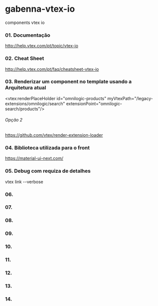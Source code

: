 # gabenna-vtex-io
components vtex io

### 01. Documentação
  http://help.vtex.com/pt/topic/vtex-io
  
### 02. Cheat Sheet
  http://help.vtex.com/pt/faq/cheatsheet-vtex-io
  
### 03. Renderizar um component no template usando a Arquitetura atual
  <!-- subtemplate header -->
  <vtex:renderPlaceHolder id="omnilogic-products" myVtexPath="/legacy-extensions/omnilogic/search" extensionPoint="omnilogic-search/products"/>
  
  ###### Opção 2
  https://github.com/vtex/render-extension-loader

### 04. Biblioteca utilizada para o front
  https://material-ui-next.com/
  
### 05. Debug com requiza de detalhes
  vtex link --verbose
### 06.
### 07.
### 08.
### 09.
### 10.
### 11.
### 12.
### 13.
### 14.
